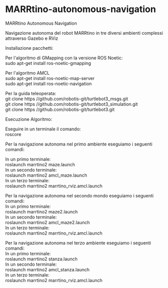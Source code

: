 # MARRtino-autonomous-navigation

MARRtino Autonomous Navigation

Navigazione autonoma del robot MARRtino in tre diversi ambienti complessi attraverso Gazebo e RViz

Installazione pacchetti:


Per l'algoritmo di GMapping con la versione ROS Noetic:<br>
sudo apt-get install ros-noetic-gmapping

Per l'algoritmo AMCL<br>
sudo apt-get install ros-noetic-map-server<br>
sudo apt-get install ros-noetic-navigation

Per la guida teleoperata:<br>
git clone https //github.com/robotis-git/turtlebot3_msgs.git<br>
git clone https //github.com/robotis-git/turtlebot3_simulation.git<br>
git clone https //github.com/robotis-git/turtlebot3.git <br>



Esecuzione Algoritmo:


Eseguire in un terminale il comando:<br>
roscore

Per la navigazione autonoma nel primo ambiente eseguiamo i seguenti comandi:<br>

In un primo terminale:<br>
roslaunch marrtino2 maze.launch<br>
In un secondo terminale:<br>
roslaunch marrtino2 amcl_maze.launch<br>
In un terzo terminale:<br>
roslaunch marrtino2 marrtino_rviz.amcl.launch<br>

Per la navigazione autonoma nel secondo mondo eseguiamo i seguenti comandi:<br>
In un primo terminale:<br>
roslaunch marrtino2 maze2.launch<br>
In un secondo terminale:<br>
roslaunch marrtino2 amcl_maze2.launch<br>
In un terzo terminale:<br>
roslaunch marrtino2 marrtino_rviz.amcl.launch<br>


Per la navigazione autonoma nel terzo ambiente eseguiamo i seguenti comandi:<br>
In un primo terminale:<br>
roslaunch marrtino2 stanza.launch<br>
In un secondo terminale:<br>
roslaunch marrtino2 amcl_stanza.launch<br>
In un terzo terminale:<br>
roslaunch marrtino2 marrtino_rviz.amcl.launch<br>
